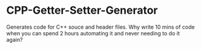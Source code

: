 # CPP-Getter-Setter-Generator
Generates code for C++ souce and header files. 
Why write 10 mins of code when you can spend 2 hours automating it and never needing to do it again?
